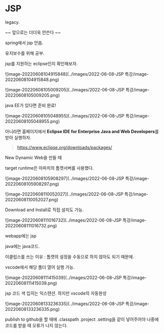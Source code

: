 # JSP

legacy. 

~~ 앞으로는 더더욱 안쓴다 ~~

spring에서 jsp 안씀.

유지보수를 위해 공부.



jsp를 지원하는 eclipse인지 확인해보자.

![image-20220608104915848](../images/2022-06-08-JSP 특강/image-20220608104915848.png)

![image-20220608105009205](../images/2022-06-08-JSP 특강/image-20220608105009205.png)

java EE가 있다면 준비 완료!

![image-20220608105048955](../images/2022-06-08-JSP 특강/image-20220608105048955.png)

아니라면 홈페이지에서 **Eclipse IDE for Enterprise Java and Web Developers**를 받아 실행하자.

> https://www.eclipse.org/downloads/packages/





New Dynamic Web을 만들 때

target runtime은 아파치의 톰캣서버를 사용했다.

![image-20220608105908297](../images/2022-06-08-JSP 특강/image-20220608105908297.png)

![image-20220608110052027](../images/2022-06-08-JSP 특강/image-20220608110052027.png)

Download and Install로 직접 설치도 가능.

![image-20220608111016732](../images/2022-06-08-JSP 특강/image-20220608111016732.png)

webapp에는 jsp

java에는 java코드.

이클립스를 쓰는 이유 : 톰캣의 설정을 수동으로 하지 않아도 되기 때문에.

vscode에서 해당 폴더 열어 실행 가능.

![image-20220608111415039](../images/2022-06-08-JSP 특강/image-20220608111415039.png)

jsp 코드 색 입히는 익스텐션. 하지만 vscode의 자동완성 

![image-20220608133236335](../images/2022-06-08-JSP 특강/image-20220608133236335.png)

publish to github을 할 때에 .classpath .project .setting을 같이 넣어주어야 나중에 코드를 받을 때 오류가 나지 않는다.